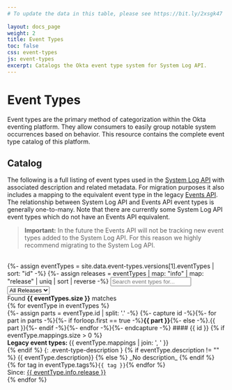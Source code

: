 ```yaml
---
# To update the data in this table, please see https://bit.ly/2xsgk47
 
layout: docs_page
weight: 2
title: Event Types
toc: false
css: event-types
js: event-types
excerpt: Catalogs the Okta event type system for System Log API.
---
```


# Event Types

Event types are the primary method of categorization within the Okta eventing platform. They allow consumers to easily group notable system occurrences based on behavior. This resource contains the complete event type catalog of this platform.

## Catalog

The following is a full listing of event types used in the [System Log API](/docs/api/resources/system_log) with associated description and related metadata. For migration purposes it also includes a mapping to the equivalent event type in the legacy [Events API](/docs/api/resources/events). 
The relationship between System Log API and Events API event types is generally one-to-many. Note that there are currently some System Log API event types which do not have an Events API equivalent.

> **Important:** In the future the Events API will not be tracking new event types added to the System Log API. For this reason we highly recommend migrating to the System Log API.

<br>
{%- assign eventTypes = site.data.event-types.versions[1].eventTypes | sort: "id" -%}
{%- assign releases = eventTypes | map: "info" | map: "release" | uniq | sort | reverse -%}
<input type="text" id="event-type-filter" name="filter" autocomplete="off" autocorrect="off" autocapitalize="off" spellcheck="false" placeholder="Search event types for...">
<select id="event-type-release" name="release" markdown="block">
  <option value="">All Releases</option>
{%- for release in releases -%}
  <option value="{{ release }}">{{ release }}</option>
{%- endfor -%}
</select>
<div id="event-type-count">Found <b>{{ eventTypes.size }}</b> matches</div>
{% for eventType in eventTypes %}
<div class="event-type" markdown="block">
{%- assign parts = eventType.id | split: '.' -%}
{%- capture id -%}{%- for part in parts -%}{%- if forloop.first == true -%}<b>{{ part }}</b>{%- else -%}.{{ part }}{%- endif -%}{%- endfor -%}{%- endcapture -%}
#### {{ id }}
  {% if eventType.mappings.size > 0 %}
  <div class="event-type-mappings">
    <b>Legacy event types: </b> {{ eventType.mappings | join: ', ' }}
  </div>
  {% endif %}
  {: .event-type-description }
  {% if eventType.description != "" %}
  {{ eventType.description}}
  {% else %}
  _No description_
  {% endif %}
  <div class="event-type-tags">
  {% for tag in eventType.tags%}<code class="event-type-tag">{{ tag }}</code>{% endfor %}
  </div>
  <div class="event-type-release">
  Since: <a href="/docs/change-log/">{{ eventType.info.release }}</a>
  </div>
</div>
{% endfor %}
